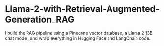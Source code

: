 # Llama-2-with-Retrieval-Augmented-Generation_RAG
I build the RAG pipeline using a Pinecone vector database, a Llama 2 13B chat model, and wrap everything in Hugging Face and LangChain code.
